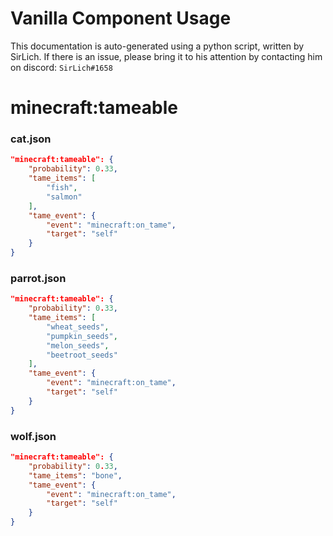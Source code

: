 # Vanilla Component Usage
This documentation is auto-generated using a python script, written by SirLich. If there is an issue, please bring it to his attention by contacting him on discord: `SirLich#1658`

# minecraft:tameable
### cat.json
```JSON
"minecraft:tameable": {
    "probability": 0.33,
    "tame_items": [
        "fish",
        "salmon"
    ],
    "tame_event": {
        "event": "minecraft:on_tame",
        "target": "self"
    }
}
```

### parrot.json
```JSON
"minecraft:tameable": {
    "probability": 0.33,
    "tame_items": [
        "wheat_seeds",
        "pumpkin_seeds",
        "melon_seeds",
        "beetroot_seeds"
    ],
    "tame_event": {
        "event": "minecraft:on_tame",
        "target": "self"
    }
}
```

### wolf.json
```JSON
"minecraft:tameable": {
    "probability": 0.33,
    "tame_items": "bone",
    "tame_event": {
        "event": "minecraft:on_tame",
        "target": "self"
    }
}
```

